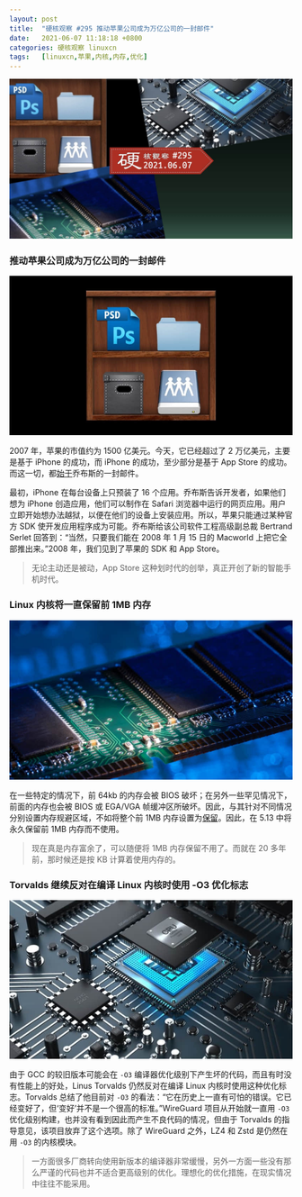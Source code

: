 ```yaml
---
layout: post
title:	"硬核观察 #295 推动苹果公司成为万亿公司的一封邮件"
date:	2021-06-07 11:18:18 +0800 
categories:	硬核观察 linuxcn 
tags:	[linuxcn,苹果,内核,内存,优化]
---
```



![](/Asserts/Images/album/202106/07/111705ncvo9qefilq1hizd.jpg)


### 推动苹果公司成为万亿公司的一封邮件


![](/Asserts/Images/album/202106/07/111716khpgpny9iyluf55f.jpg)


2007 年，苹果的市值约为 1500 亿美元。今天，它已经超过了 2 万亿美元，主要是基于 iPhone 的成功，而 iPhone 的成功，至少部分是基于 App Store 的成功。而这一切，都[始于](https://www.inc.com/jason-aten/14-years-ago-steve-jobs-sent-most-important-email-in-history-of-business.html)乔布斯的一封邮件。


最初，iPhone 在每台设备上只预装了 16 个应用。乔布斯告诉开发者，如果他们想为 iPhone 创造应用，他们可以制作在 Safari 浏览器中运行的网页应用。用户立即开始想办法越狱，以便在他们的设备上安装应用。所以，苹果只能通过某种官方 SDK 使开发应用程序成为可能。乔布斯给该公司软件工程高级副总裁 Bertrand Serlet 回答到：“当然，只要我们能在 2008 年 1 月 15 日的 Macworld 上把它全部推出来。”2008 年，我们见到了苹果的 SDK 和 App Store。



> 
> 无论主动还是被动，App Store 这种划时代的创举，真正开创了新的智能手机时代。
> 
> 
> 


### Linux 内核将一直保留前 1MB 内存


![](/Asserts/Images/album/202106/07/111745tcpvqyc95c2p5hf5.jpg)


在一些特定的情况下，前 64kb 的内存会被 BIOS 破坏；在另外一些罕见情况下，前面的内存也会被 BIOS 或 EGA/VGA 帧缓冲区所破坏。因此，与其针对不同情况分别设置内存规避区域，不如将整个前 1MB 内存设置为[保留](https://lore.kernel.org/lkml/YLx%2FiA8xeRzwhXJn@zn.tnic/T/#u)。因此，在 5.13 中将永久保留前 1MB 内存而不使用。



> 
> 现在真是内存富余了，可以随便将 1MB 内存保留不用了。而就在 20 多年前，那时候还是按 KB 计算着使用内存的。
> 
> 
> 


### Torvalds 继续反对在编译 Linux 内核时使用 -O3 优化标志


![](/Asserts/Images/album/202106/07/111801sixcdd9ernn7x7au.jpg)


由于 GCC 的较旧版本可能会在 `-O3` 编译器优化级别下产生坏的代码，而且有时没有性能上的好处，Linus Torvalds 仍然反对在编译 Linux 内核时使用这种优化标志。Torvalds 总结了他目前对 `-O3` 的看法：“它在历史上一直有可怕的错误。它已经变好了，但‘变好’并不是一个很高的标准。”WireGuard 项目从开始就一直用 `-O3` 优化级别构建，也并没有看到因此而产生不良代码的情况，但由于 Torvalds 的指导意见，该项目放弃了这个选项。除了 WireGuard 之外，LZ4 和 Zstd 是仍然在用 `-O3` 的内核模块。



> 
> 一方面很多厂商转向使用新版本的编译器非常缓慢，另外一方面一些没有那么严谨的代码也并不适合更高级别的优化。理想化的优化措施，在现实情况中往往不能采用。
> 
> 
>
